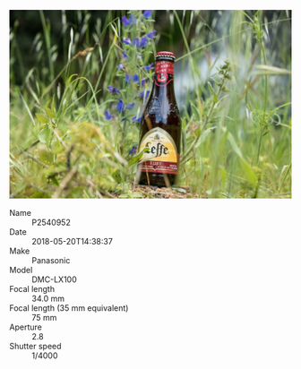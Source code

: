 [![P2540952](/photos/hd/P2540952.jpg)](/photos/full/P2540952.jpg?raw=true)

<dl>
  <dt>Name</dt>
  <dd>P2540952</dd>
  <dt>Date</dt>
  <dd>2018-05-20T14:38:37</dd>
  <dt>Make</dt>
  <dd>Panasonic</dd>
  <dt>Model</dt>
  <dd>DMC-LX100</dd>
  <dt>Focal length</dt>
  <dd>34.0 mm</dd>
  <dt>Focal length (35 mm equivalent)</dt>
  <dd>75 mm</dd>
  <dt>Aperture</dt>
  <dd>2.8</dd>
  <dt>Shutter speed</dt>
  <dd>1/4000</dd>
</dl>

